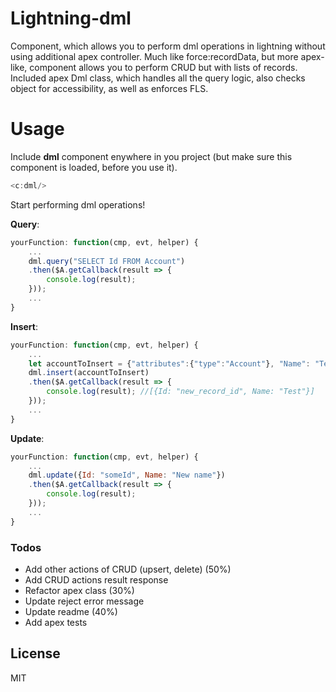 # Lightning-dml
Component, which allows you to perform dml operations in lightning without using additional apex controller. Much like force:recordData, but more apex-like, component allows you to perform CRUD but with lists of records.
Included apex Dml class, which handles all the query logic, also checks object for accessibility, as well as enforces FLS.

# Usage
Include __dml__ component enywhere in you project (but make sure this component is loaded, before you use it).
```js
<c:dml/>
```
Start performing dml operations!

__Query__:
```js
yourFunction: function(cmp, evt, helper) {
    ...
    dml.query("SELECT Id FROM Account")
    .then($A.getCallback(result => {
        console.log(result);
    }));
    ...
}
```

__Insert__:
```js
yourFunction: function(cmp, evt, helper) {
    ...
    let accountToInsert = {"attributes":{"type":"Account"}, "Name": "Test"};
    dml.insert(accountToInsert)
    .then($A.getCallback(result => {
        console.log(result); //[{Id: "new_record_id", Name: "Test"}]
    }));
    ...
}
```

__Update__:
```js
yourFunction: function(cmp, evt, helper) {
    ...
    dml.update({Id: "someId", Name: "New name"})
    .then($A.getCallback(result => {
        console.log(result);
    }));
    ...
}
```

### Todos

 - Add other actions of CRUD (upsert, delete) (50%)
 - Add CRUD actions result response
 - Refactor apex class (30%)
 - Update reject error message
 - Update readme (40%)
 - Add apex tests

License
----

MIT
